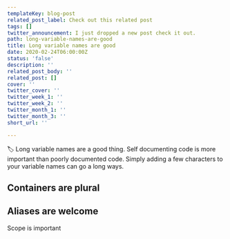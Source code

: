 ```yaml
---
templateKey: blog-post
related_post_label: Check out this related post
tags: []
twitter_announcement: I just dropped a new post check it out.
path: long-variable-names-are-good
title: Long variable names are good
date: 2020-02-24T06:00:00Z
status: 'false'
description: ''
related_post_body: ''
related_post: []
cover: ''
twitter_cover: ''
twitter_week_1: ''
twitter_week_2: ''
twitter_month_1: ''
twitter_month_3: ''
short_url: ''

---
```

🏷️ Long variable names are a good thing.  Self documenting code is more important than poorly documented code.  Simply adding a few characters to your variable names can go a long ways.

## Containers are plural

## Aliases are welcome

Scope is important
